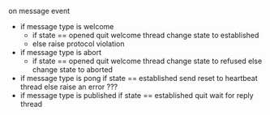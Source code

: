 on message event
- if message type is welcome
    - if state == opened
        quit welcome thread
        change state to established
    - else
        raise protocol violation
- if message type is abort
    - if state == opened
        quit welcome thread
        change state to refused
      else
        change state to aborted
- if message type is pong
    if state == established
      send reset to heartbeat thread
    else
      raise an error ???
- if message type is published
    if state == established
      quit wait for reply thread
      
